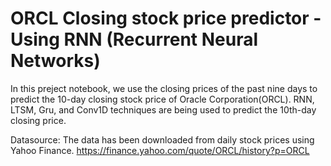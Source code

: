 # ORCL Closing stock price predictor - Using RNN (Recurrent Neural Networks)

In this preject notebook, we use the closing prices of the past nine days to predict the 10-day closing stock price of Oracle Corporation(ORCL).
RNN, LTSM, Gru, and Conv1D techniques are being used to predict the 10th-day closing price.

Datasource: The data has been downloaded from daily stock prices using Yahoo Finance.
https://finance.yahoo.com/quote/ORCL/history?p=ORCL
